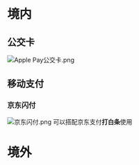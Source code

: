 # 境内
## 公交卡
![Apple Pay公交卡.png](https://lee-img.pages.dev/v2/fdf4c77d078ae542c5f95.png)
## 移动支付
### 京东闪付
![京东闪付.png](https://lee-img.pages.dev/v2/0cf0f03f6c7d88a39294d.png)
可以搭配京东支付**打白条**使用
# 境外